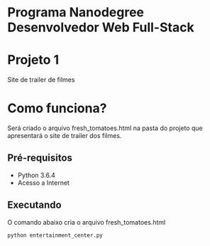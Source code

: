 Programa Nanodegree Desenvolvedor Web Full-Stack
================================================

# Projeto 1
Site de trailer de filmes

# Como funciona?
Será criado o arquivo fresh_tomatoes.html na pasta do projeto que apresentará o site de trailer dos filmes.

## Pré-requisitos
- Python 3.6.4
- Acesso a Internet

## Executando
O comando abaixo cria o arquivo fresh_tomatoes.html
```
python entertainment_center.py
```

